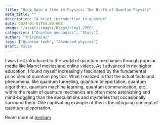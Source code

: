 ```yaml
---
title: "Once Upon a time in Physics: The Birth of Quantum Physics"
meta_title: ""
description: "A brief introduction to quantum"
date: 2024-01-01T05:00:00Z
image: "/assets/images/blogs/blog1.JPEG"
categories: ["Quantum mechanics", "Story"]
author: "Thirumalai"
tags: ["Quantum tech", "Advanced physics"]
draft: false
---
```


I was first introduced to the world of quantum mechanics through popular media like Marvel movies and online videos. As I advanced in my higher education, I found myself increasingly fascinated by the fundamental principles of quantum physics. What I realized is that the actual facts and phenomena, like quantum tunneling, quantum teleportation, quantum algorithms, quantum machine learning, quantum communication, etc., within the realm of quantum mechanics are often more astonishing and mind-boggling than the speculations and mysteries that occasionally surround them. One captivating example of this is the intriguing concept of quantum teleportation.

Ream more at [medium](https://medium.com/@thirumalai11049761/once-upon-a-time-in-physics-the-birth-of-quantum-physics-13e727dd8ce1)
